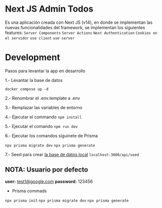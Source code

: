 # Next JS Admin Todos

Es una aplicación creada con Next JS (v14), en donde se implementan las nuevas funcionalidades del framework, se implementan los siguientes features:
`Server Components`
`Server Actions`
`Next Authentication`
`Cookies en el servidor`
`use client`
`use server`

# Development

Pasos para levantar la app en desarrollo

1.- Levantar la base de datos

`docker compose up -d`

2.- Renombrar el .env.template a .env

3.- Remplazar las variables de entorno

4.- Ejecutar el commando `npm install`

5.- Ejecutar el comando `npm run dev`

6.- Ejecutar los comandos siguinete de Prisma

`npx prisma migrate dev`
`npx prisma generate`

7.- Seed para crear [la base de datos local](localhost:3000/api/seed)
`localhost:3000/api/seed`

## NOTA: Usuario por defecto

**user:** test1@google.com
**password:** 123456

- Prisma commads

`npx prisma init`
`npx prisma migrate dev`
`npx prisma generate`
